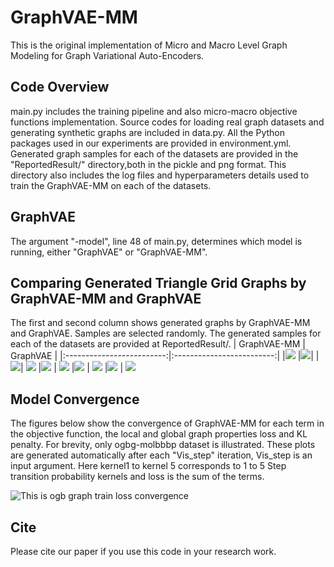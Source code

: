 # GraphVAE-MM
This is the original implementation of Micro and Macro Level Graph Modeling for Graph Variational Auto-Encoders.

## Code Overview
main.py includes the training pipeline and also micro-macro objective functions implementation. Source codes for loading real graph datasets and generating synthetic graphs are included in data.py. All the Python packages used in our experiments are provided in environment.yml. Generated graph samples for each of the datasets are provided in the "ReportedResult/" directory,both in the pickle and png format. This directory also includes the log files and hyperparameters details used to train the GraphVAE-MM on each of the datasets.

## GraphVAE
The argument "-model", line 48 of main.py, determines which model is running, either "GraphVAE" or "GraphVAE-MM".

## Comparing Generated **Triangle Grid** Graphs by GraphVAE-MM and GraphVAE
The first and second column shows generated graphs by GraphVAE-MM and GraphVAE. Samples are selected randomly. The generated samples for each of the datasets are provided at ReportedResult/.
|  GraphVAE-MM             |  GraphVAE |
|:-------------------------:|:-------------------------:|
|![](https://github.com/kiarashza/GraphVAE-MM/blob/master/ReportedResult/MMD_AvePool_FC_triangular_grid_graphGeneration_KernelAugmentedWithTotalNumberOfTrianglesBFSTrue200001652199375.4136705/01710triangular_grid_ConnectedComponnents.png) |![](https://github.com/kiarashza/GraphVAE-MM/blob/master/ReportedResult/MMD_AvePool_FC_triangular_grid_graphGeneration_kipfBFSTrue200001651972897.5996404/121500triangular_grid_ConnectedComponnents.png)|
 |![](https://github.com/kiarashza/GraphVAE-MM/blob/master/ReportedResult/MMD_AvePool_FC_triangular_grid_graphGeneration_KernelAugmentedWithTotalNumberOfTrianglesBFSTrue200001652199375.4136705/01810triangular_grid_ConnectedComponnents.png)| ![](https://github.com/kiarashza/GraphVAE-MM/blob/master/ReportedResult/MMD_AvePool_FC_triangular_grid_graphGeneration_kipfBFSTrue200001651972897.5996404/01810triangular_grid_ConnectedComponnents.png)
 |![](https://github.com/kiarashza/GraphVAE-MM/blob/master/ReportedResult/MMD_AvePool_FC_triangular_grid_graphGeneration_KernelAugmentedWithTotalNumberOfTrianglesBFSTrue200001652199375.4136705/12720triangular_grid_ConnectedComponnents.png) | ![](https://github.com/kiarashza/GraphVAE-MM/blob/master/ReportedResult/MMD_AvePool_FC_triangular_grid_graphGeneration_kipfBFSTrue200001651972897.5996404/101040triangular_grid_ConnectedComponnents.png)
 |![](https://github.com/GraphVAE-MM/GraphVAE-MM/blob/main/ReportedResult/MMD_AvePool_FC_triangular_grid_graphGeneration_KernelAugmentedWithTotalNumberOfTrianglesBFSTrue200001652199375.4136705/101040triangular_grid_ConnectedComponnents.png) | ![](https://github.com/kiarashza/GraphVAE-MM/blob/master/ReportedResultMMD_AvePool_FC_triangular_grid_graphGeneration_kipfBFSTrue200001651972897.5996404/101170triangular_grid_ConnectedComponnents.png)
|![](https://github.com/kiarashza/GraphVAE-MM/blob/master/ReportedResult/MMD_AvePool_FC_triangular_grid_graphGeneration_KernelAugmentedWithTotalNumberOfTrianglesBFSTrue200001652199375.4136705/16910triangular_grid_ConnectedComponnents.png) | ![](https://github.com/kiarashza/GraphVAE-MM/blob/master/ReportedResult/MMD_AvePool_FC_triangular_grid_graphGeneration_kipfBFSTrue200001651972897.5996404/111020triangular_grid_ConnectedComponnents.png)


## Model Convergence
The figures below show the convergence of GraphVAE-MM for each term in the objective function,  the local and global graph properties loss and KL penalty. For brevity, only ogbg-molbbbp dataset is illustrated. These plots are generated automatically after each "Vis_step" iteration, Vis_step is an input argument. Here kernel1 to kernel 5 corresponds to 1 to 5 Step transition probability kernels and loss is the sum of the terms. 
<!-- ![This is triangle graph train loss convergence](https://github.com/kiarashza/GraphVAE-MM/blob/master/ReportedResult/MMD_AvePool_FC_triangular_grid_graphGeneration_KernelAugmentedWithTotalNumberOfTrianglesBFSTrue200001652199375.4136705/KernelVGAE_log_plot.png) -->
![This is ogb graph train loss convergence](https://github.com/kiarashza/GraphVAE-MM/blob/master/ReportedResult/MMD_AvePool_FC_ogbg-molbbbp_graphGeneration_KernelAugmentedWithTotalNumberOfTrianglesBFSTrue100001651544336.7176464/KernelVGAE_log_plot.png)



## Cite
Please cite our paper if you use this code in your research work.
